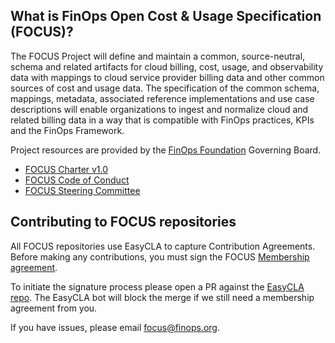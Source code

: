 ## What is FinOps Open Cost & Usage Specification (FOCUS)?

The FOCUS Project will define and maintain a common, source-neutral, schema and related artifacts for cloud billing, cost, usage, and observability data with mappings to cloud service provider billing data and other common sources of cost and usage data. The specification of the common schema, mappings, metadata, associated reference implementations and use case descriptions will enable organizations to ingest and normalize cloud and related billing data in a way that is compatible with FinOps practices, KPIs and the FinOps Framework.

Project resources are provided by the [FinOps Foundation](https://www.finops.org) Governing Board.

* [FOCUS Charter v1.0](FOCUS_-_Membership_Agreement_Package_for_use.pdf)
* [FOCUS Code of Conduct](code_of_conduct.md)
* [FOCUS Steering Committee](steering_committee.md)

## Contributing to FOCUS repositories

All FOCUS repositories use EasyCLA to capture Contribution Agreements. Before making any contributions, you must sign the FOCUS [Membership agreement](FOCUS_-_Membership_Agreement_Package_for_use.pdf).

To initiate the signature process please open a PR against the [EasyCLA repo](https://github.com/FinOps-Open-Cost-and-Usage-Spec/EasyCLA). The EasyCLA bot will block the merge if we still need a membership agreement from you.

If you have issues, please email [focus@finops.org](mailto:focus@finops.org).


